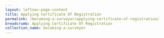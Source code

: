 ```yaml
---
layout: leftnav-page-content
title: Applying Certificate Of Registration
permalink: /becoming-a-surveyor/applying-certificate-of-registration/
breadcrumb: Applying Certificate Of Registration
collection_name: becoming-a-surveyor
---
```

